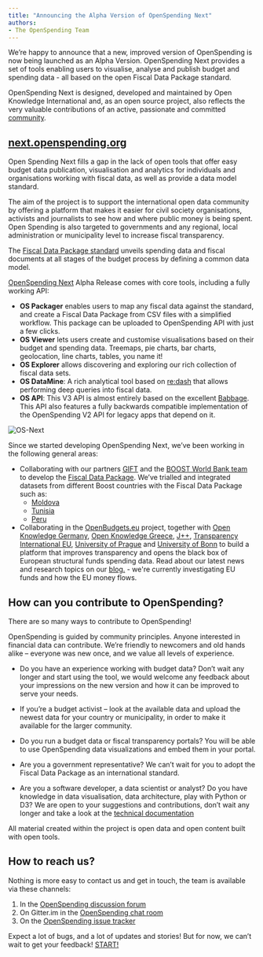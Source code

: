 ```yaml
---
title: "Announcing the Alpha Version of OpenSpending Next"
authors:
- The OpenSpending Team
---
```


We’re happy to announce that a new, improved version of OpenSpending is now being launched as an Alpha Version. OpenSpending Next provides a set of tools enabling users to visualise, analyse and publish budget and spending data - all based on the open Fiscal Data Package standard.

OpenSpending Next is designed, developed and maintained by Open Knowledge International and, as an open source project, also reflects the very valuable contributions of an active, passionate and committed [community](http://community.openspending.org/get-involved/).

## [next.openspending.org](http://next.openspending.org)

Open Spending Next fills a gap in the lack of open tools that offer easy budget data publication, visualisation and analytics for individuals and organisations working with fiscal data, as well as provide a data model standard.

The aim of the project is to support the international open data community by offering a platform that makes it easier for civil society organisations, activists and journalists to see how and where public money is being spent. Open Spending is also targeted to governments and any regional, local administration or municipality level to increase fiscal transparency.

The [Fiscal Data Package standard](http://fiscal.dataprotocols.org/spec/) unveils spending data and fiscal documents at all stages of the budget process by defining a common data model.

[OpenSpending Next](http://next.openspending.org/) Alpha Release comes with core tools, including a fully working API:

* **OS Packager** enables users to map any fiscal data against the standard, and create a Fiscal Data Package from CSV files with a simplified workflow. This package can be uploaded to OpenSpending API with just a few clicks.
* **OS Viewer** lets users create and customise visualisations based on their budget and spending data. Treemaps, pie charts, bar charts, geolocation, line charts, tables, you name it!
* **OS Explorer** allows discovering and exploring our rich collection of fiscal data sets.  
* **OS DataMine**: A rich analytical tool based on [re:dash](http://redash.io/) that allows performing deep queries into fiscal data.
* **OS API**: This V3 API is almost entirely based on the excellent [Babbage](https://github.com/openspending/babbage). This API also features a fully backwards compatible implementation of the OpenSpending V2 API for legacy apps that depend on it.

![OS-Next](https://blog.okfn.org/wp-content/uploads/2016/06/Capture-d’écran-2016-06-13-à-17.40.16-1024x626.png)

Since we started developing OpenSpending Next, we’ve been working in the following general areas:

* Collaborating with our partners [GIFT](http://www.fiscaltransparency.net/) and the [BOOST World Bank team](http://wbi.worldbank.org/boost/boost-initiative) to develop the [Fiscal Data Package](http://fiscal.dataprotocols.org/spec/). We’ve trialled and integrated datasets from different Boost countries with the Fiscal Data Package such as:
  * [Moldova](http://next.openspending.org/viewer/boost:boost-moldova-2005-2014?measure=adjusted.sum&order=adjusted.sum%7Cdesc&visualizations%5B%5D=Treemap&groups%5B%5D=location_2.location)
  * [Tunisia](http://next.openspending.org/viewer/boost:boost-tunisia-2008-2014?measure=PAYE.sum&order=PAYE.sum%7Cdesc&visualizations%5B%5D=Treemap&groups%5B%5D=administrative_classification_2.ADMIN1&rows%5B%5D=activity_2.PROG&columns%5B%5D=date_2.YEAR)
  * [Peru](http://next.openspending.org/viewer/boost:boost-peru-2012-2014?measure=Executed.sum&order=Executed.sum%7Cdesc&visualizations%5B%5D=Treemap&groups%5B%5D=functional_classification_2.Function1&rows%5B%5D=activity_Program1.Program1&columns%5B%5D=date_2.Year)
* Collaborating in the [OpenBudgets.eu](http://openbudgets.eu/) project, together with [Open Knowledge Germany](https://okfn.de/), [Open Knowledge Greece](http://okfn.gr/), [J++](http://www.jplusplus.org/en), [Transparency International EU](http://www.transparencyinternational.eu/), [University of Prague](http://www.vse.cz/) and [University of Bonn](https://www.uni-bonn.de/) to build a platform that improves transparency and opens the black box of European structural funds spending data. 
  Read about our latest news and research topics on our [blog.](http://openbudgets.eu/blog/) - we're currently investigating EU funds and how the EU money flows.

## How can you contribute to OpenSpending?

There are so many ways to contribute to OpenSpending!

OpenSpending is guided by community principles. Anyone interested in financial data can contribute. We’re friendly to newcomers and old hands alike – everyone was new once, and we value all levels of experience.

* Do you have an experience working with budget data? Don’t wait any longer and start using the tool, we would welcome any feedback about your impressions on the new version and how it can be improved to serve your needs.

* If you’re a budget activist – look at the available data and upload the newest data for your country or municipality, in order to make it available for the larger community.

* Do you run a budget data or fiscal transparency portals?  You will be able to use OpenSpending data visualizations and embed them in your portal.

* Are you a government representative? We can’t wait for you to adopt the Fiscal Data Package as an international standard.

* Are you a software developer, a data scientist or analyst? Do you have knowledge in data visualisation, data architecture, play with Python or D3? We are open to your suggestions and contributions, don’t wait any longer and take a look at the [technical documentation](http://docs.openspending.org/en/latest/developers) 

All material created within the project is open data and open content built with open tools.

## How to reach us?
Nothing is more easy to contact us and get in touch, the team is available via these channels:

1. In the [OpenSpending discussion forum](https://discuss.okfn.org/c/openspending)
2. On Gitter.im in the [OpenSpending chat room](https://gitter.im/openspending/chat)
3. On the [OpenSpending issue tracker](https://github.com/openspending/openspending/issues)

Expect a lot of bugs, and a lot of updates and stories!  But for now, we can’t wait to get your feedback! [START!](http://next.openspending.org/) 
